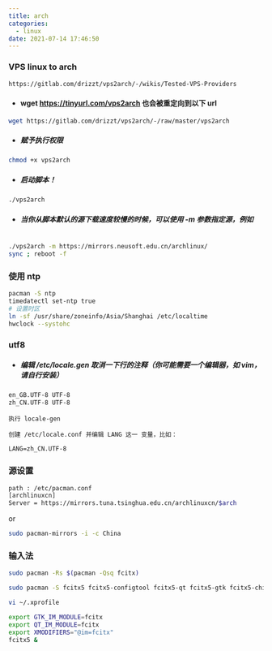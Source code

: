 ```yaml
---
title: arch
categories:
  - linux
date: 2021-07-14 17:46:50
---
```


### VPS linux to arch

```sh
https://gitlab.com/drizzt/vps2arch/-/wikis/Tested-VPS-Providers
```


- #### wget https://tinyurl.com/vps2arch 也会被重定向到以下 url
```sh
wget https://gitlab.com/drizzt/vps2arch/-/raw/master/vps2arch
```
- ##### 赋予执行权限
```sh
chmod +x vps2arch
```
- ##### 启动脚本！
```sh
./vps2arch
```
- ##### 当你从脚本默认的源下载速度较慢的时候，可以使用 -m 参数指定源，例如

```sh

./vps2arch -m https://mirrors.neusoft.edu.cn/archlinux/
sync ; reboot -f

```

### 使用 ntp
```sh
pacman -S ntp
timedatectl set-ntp true
# 设置时区
ln -sf /usr/share/zoneinfo/Asia/Shanghai /etc/localtime
hwclock --systohc
```

### utf8

- ##### 编辑 /etc/locale.gen 取消一下行的注释（你可能需要一个编辑器，如 vim，请自行安装）
```sh
en_GB.UTF-8 UTF-8
zh_CN.UTF-8 UTF-8
```
    执行 locale-gen

    创建 /etc/locale.conf 并编辑 LANG 这一 变量，比如：

    LANG=zh_CN.UTF-8

### 源设置
```sh 
path : /etc/pacman.conf
[archlinuxcn]
Server = https://mirrors.tuna.tsinghua.edu.cn/archlinuxcn/$arch
```
or 
```sh
sudo pacman-mirrors -i -c China
```

### 输入法
``` sh
sudo pacman -Rs $(pacman -Qsq fcitx)

sudo pacman -S fcitx5 fcitx5-configtool fcitx5-qt fcitx5-gtk fcitx5-chinese-addons

vi ~/.xprofile

export GTK_IM_MODULE=fcitx
export QT_IM_MODULE=fcitx
export XMODIFIERS="@im=fcitx"
fcitx5 &

```
